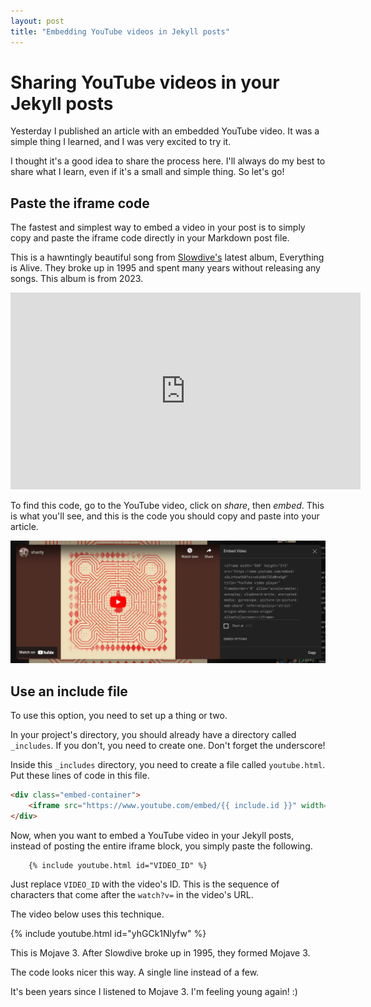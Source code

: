 ```yaml
---
layout: post
title: "Embedding YouTube videos in Jekyll posts"
---
```

# Sharing YouTube videos in your Jekyll posts

Yesterday I published an article with an embedded YouTube video. It was a simple thing I learned, and I was very excited to try it.

I thought it's a good idea to share the process here. I'll always do my best to share what I learn, even if it's a small and simple thing. So let's go!

## Paste the iframe code

The fastest and simplest way to embed a video in your post is to simply copy and paste the iframe code directly in your Markdown post file.

This is a hawntingly beautiful song from [Slowdive's](https://slowdiveofficial.com/) latest album, Everything is Alive. They broke up in 1995 and spent many years without releasing any songs. This album is from 2023.

<iframe width="560" height="315" src="https://www.youtube.com/embed/vQiJrhcwfk0?si=ubYcIrjxUyW_L0TP" title="YouTube video player" frameborder="0" allow="accelerometer; autoplay; clipboard-write; encrypted-media; gyroscope; picture-in-picture; web-share" referrerpolicy="strict-origin-when-cross-origin" allowfullscreen></iframe>

To find this code, go to the YouTube video, click on *share*, then *embed*. This is what you'll see, and this is the code you should copy and paste into your article.

![iframe](../assets/images/iframe.png)

## Use an include file

To use this option, you need to set up a thing or two.

In your project's directory, you should already have a directory called `_includes`. If you don't, you need to create one. Don't forget the underscore!

Inside this `_includes` directory, you need to create a file called `youtube.html`. Put these lines of code in this file.

```html
<div class="embed-container">
    <iframe src="https://www.youtube.com/embed/{{ include.id }}" width="560" height="315" frameborder="0" allowfullscreen></iframe>
</div>
```

Now, when you want to embed a YouTube video in your Jekyll posts, instead of posting the entire iframe block, you simply paste the following.

```
    {% include youtube.html id="VIDEO_ID" %}
```

Just replace `VIDEO_ID` with the video's ID. This is the sequence of characters that come after the `watch?v=` in the video's URL.

The video below uses this technique.

{% include youtube.html id="yhGCk1Nlyfw" %}

This is Mojave 3. After Slowdive broke up in 1995, they formed Mojave 3.

The code looks nicer this way. A single line instead of a few.

It's been years since I listened to Mojave 3. I'm feeling young again! :)

